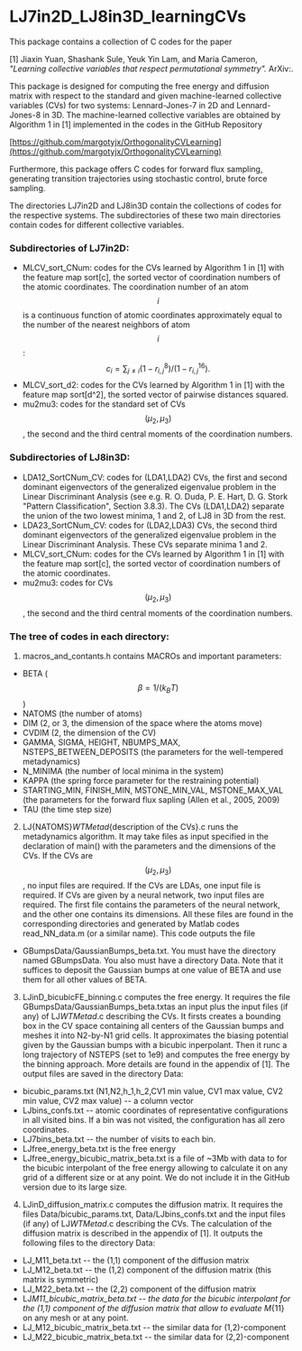 # LJ7in2D_LJ8in3D_learningCVs
This package contains a collection of C codes for the paper

[1] Jiaxin Yuan, Shashank Sule, Yeuk Yin Lam, and Maria Cameron, *"Learning collective variables that respect permutational symmetry".* ArXiv:<TBA>.

This package is designed for computing the free energy and diffusion matrix with respect to the standard and given machine-learned collective variables (CVs) for two systems: Lennard-Jones-7 in 2D and Lennard-Jones-8 in 3D. The machine-learned collective variables are obtained by Algorithm 1 in [1] implemented in the codes in the GitHub Repository

[https://github.com/margotyjx/OrthogonalityCVLearning](https://github.com/margotyjx/OrthogonalityCVLearning)

Furthermore, this package offers C codes for forward flux sampling, generating transition trajectories using stochastic control, brute force sampling. 

The directories LJ7in2D and LJ8in3D contain the collections of codes for the respective systems. The subdirectories of these two main directories contain codes for different collective variables.

### Subdirectories of LJ7in2D:
- MLCV_sort_CNum: codes for the CVs learned by Algorithm 1 in [1] with the feature map sort[c], the sorted vector of coordination numbers of the atomic coordinates. The coordination number of an atom $$i$$ is a continuous function of atomic coordinates approximately equal to the number of the nearest neighbors of atom $$i$$:\
   $$c_i = \sum_{j\neq i} (1-r_{i,j}^8)/(1 - r_{i,j}^{16}).$$
- MLCV_sort_d2: codes for the CVs learned by Algorithm 1 in [1] with the feature map sort[d^2], the sorted vector of pairwise distances squared.
- mu2mu3: codes for the standard set of CVs $$(\mu_2,\mu_3)$$, the second and the third central moments of the coordination numbers.

### Subdirectories of LJ8in3D:
- LDA12_SortCNum_CV: codes for (LDA1,LDA2) CVs, the first and second dominant eigenvectors of the generalized eigenvalue problem in the Linear  Discriminant Analysis (see e.g. R. O. Duda, P. E. Hart, D. G. Stork "Pattern Classification", Section 3.8.3). The CVs (LDA1,LDA2) separate the union of the two lowest minima, 1 and 2, of LJ8 in 3D from the rest.
- LDA23_SortCNum_CV: codes for (LDA2,LDA3) CVs, the second third dominant eigenvectors of the generalized eigenvalue problem in the Linear  Discriminant Analysis. These CVs separate minima 1 and 2.
- MLCV_sort_CNum: codes for the CVs learned by Algorithm 1 in [1] with the feature map sort[c], the sorted vector of coordination numbers of the atomic coordinates. 
- mu2mu3: codes for CVs $$(\mu_2,\mu_3)$$, the second and the third central moments of the coordination numbers.

### The tree of codes in each directory:
1. macros_and_contants.h contains MACROs and important parameters:
- BETA ($$\beta = 1/(k_BT)$$)
- NATOMS (the number of atoms)
- DIM (2, or 3, the dimension of the space where the atoms move)
- CVDIM (2, the dimension of the CV)
- GAMMA, SIGMA, HEIGHT, NBUMPS_MAX, NSTEPS_BETWEEN_DEPOSITS (the parameters for the well-tempered metadynamics)
- N_MINIMA (the number of local minima in the system)
- KAPPA (the spring force parameter for the restraining potential)
- STARTING_MIN, FINISH_MIN, MSTONE_MIN_VAL, MSTONE_MAX_VAL (the parameters for the forward flux sapling (Allen et al., 2005, 2009)
- TAU (the time step size)
2. LJ{NATOMS}_WTMetad_{description of the CVs}.c runs the metadynamics algorithm. It may take files as input specified in the declaration of main() with the parameters and the dimensions of the CVs. If the CVs are $$(\mu_2,\mu_3)$$, no input files are required. If the CVs are LDAs, one input file is required. If CVs are given by a neural network, two input files are required. The first file contains the parameters of the neural network, and the other one contains its dimensions. All these files are found in the corresponding directories and generated by Matlab codes read_NN_data.m (or a similar name). This code outputs the file
  - GBumpsData/GaussianBumps_beta<BETA>.txt. You must have the directory named GBumpsData. You also must have a directory Data.
Note that it suffices to deposit the Gaussian bumps at one value of BETA and use them for all other values of BETA.
3. LJ<NATOMS>in<DIM>D_bicubicFE_binning.c computes the free energy. It requires the file GBumpsData/GaussianBumps_beta<BETA>.txtas an input plus the input files (if any) of LJ<NATOMS>_WTMetad_<description of the CVs>.c describing the CVs. It firsts creates a bounding box in the CV space containing all centers of the Gaussian bumps and meshes it into N2-by-N1 grid cells. It approximates the biasing potential given by the Gaussian bumps with a bicubic inperpolant. Then it runc a long trajectory of NSTEPS (set to 1e9) and computes the free energy by the binning approach. More details are found in the appendix of [1]. The output files are saved in the directory Data:
- bicubic_params.txt (N1,N2,h_1,h_2,CV1 min value, CV1 max value, CV2 min value, CV2 max value) -- a column vector
- LJ<NATOMS>bins_confs.txt -- atomic coordinates of representative configurations in all visited bins. If a bin was not visited, the configuration has all zero coordinates.
- LJ7bins_beta<BETA>.txt -- the number of visits to each bin.
- LJ<NATOMS>free_energy_beta<BETA>.txt is the free energy
- LJ<BETA>free_energy_bicubic_matrix_beta<BETA>.txt is a file of ~3Mb with data to for the bicubic interpolant of the free energy allowing to calculate it on any grid of a different size or at any point. We do not include it in the GitHub version due to its large size.
4. LJ<NATOMS>in<DIM>D_diffusion_matrix.c computes the diffusion matrix. It requires the files Data/bicubic_params.txt, Data/LJ<NATOMS>bins_confs.txt and the input files (if any) of LJ<NATOMS>_WTMetad_<description of the CVs>.c describing the CVs. The calculation of the diffusion matrix is described in the appendix of [1]. It outputs the following files to the directory Data:
- LJ<NATOMS>_M11_beta<BETA>.txt -- the (1,1) component of the diffusion matrix
- LJ<NATOMS>_M12_beta<BETA>.txt -- the (1,2) component  of the diffusion matrix (this matrix is symmetric)
- LJ<NATOMS>_M22_beta<BETA>.txt -- the (2,2) component of the diffusion matrix
- LJ<NATOMS>_M11_bicubic_matrix_beta<BETA>.txt -- the data for the bicubic interpolant for the (1,1) component of the diffusion matrix that allow to evaluate M_{11} on any mesh or at any point.
- LJ<NATOMS>_M12_bicubic_matrix_beta<BETA>.txt -- the similar data for (1,2)-component
- LJ<NATOMS>_M22_bicubic_matrix_beta<BETA>.txt -- the similar data for (2,2)-component

  
